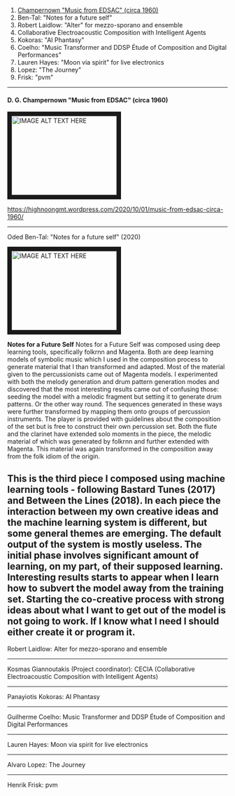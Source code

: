 1. [Champernown "Music from EDSAC" (circa 1960)](#d-g-champernown-music-from-edsac-circa-1960)
1. Ben-Tal: "Notes for a future self"
1. Robert Laidlow: "Alter" for mezzo-sporano and ensemble
1. Collaborative Electroacoustic Composition with Intelligent Agents
1. Kokoras: "AI Phantasy"
1. Coelho: "Music Transformer and DDSP Étude of Composition and Digital Performances"
1. Lauren Hayes: "Moon via spirit" for live electronics
1. Lopez: "The Journey"
1. Frisk: "pvm"

---

#### D. G. Champernown "Music from EDSAC" (circa 1960)

<a href="https://www.youtube.com/watch?v=gogIM2kKB1U&list=PLT_o2wa6T9d6ZMPnYW13XS6UoqymtxzN4
" target="_blank"><img src="http://img.youtube.com/vi/gogIM2kKB1U/0.jpg" 
alt="IMAGE ALT TEXT HERE" width="240" height="180" border="10" /></a>


https://highnoongmt.wordpress.com/2020/10/01/music-from-edsac-circa-1960/

---

Oded Ben-Tal: "Notes for a future self" (2020)

<a href="http://www.youtube.com/watch?feature=player_embedded&v=QmYt46Wl8JY
" target="_blank"><img src="http://img.youtube.com/vi/QmYt46Wl8JY/0.jpg" 
alt="IMAGE ALT TEXT HERE" width="240" height="180" border="10" /></a>

**Notes for a Future Self** Notes for a Future Self was composed using deep learning tools, specifically folkrnn and Magenta. Both are deep learning models of symbolic music which I used in the composition process to generate material that I than transformed and adapted. Most of the material given to the percussionists came out of Magenta models. I experimented with both the melody generation and drum pattern generation modes and discovered that the most interesting results came out of confusing those: seeding the model with a melodic fragment but setting it to generate drum patterns. Or the other way round. The sequences generated in these ways were further transformed by mapping them onto groups of percussion instruments. The player is provided with guidelines about the composition of the set but is free to construct their own percussion set.
Both the flute and the clarinet have extended solo moments in the piece, the melodic material of which was generated by folkrnn and further extended with Magenta. This material was again transformed in the composition away from the folk idiom of the origin. 

This is the third piece I composed using machine learning tools - following Bastard Tunes (2017) and Between the Lines (2018). In each piece the interaction between my own creative ideas and the machine learning system is different, but some general themes are emerging. The default output of the system is mostly useless. The initial phase involves significant amount of learning, on my part, of their supposed learning. Interesting results starts to appear when I learn how to subvert the model away from the training set. Starting the co-creative process with strong ideas about what I want to get out of the model is not going to work. If I know what I need I should either create it or program it.
---

Robert Laidlow: Alter for mezzo-sporano and ensemble

---

Kosmas Giannoutakis (Project coordinator): CECIA (Collaborative Electroacoustic Composition with Intelligent Agents)

---

Panayiotis Kokoras: AI Phantasy

---

Guilherme Coelho: Music Transformer and DDSP Étude of Composition and Digital Performances

---

Lauren Hayes: Moon via spirit for live electronics

---

Alvaro Lopez: The Journey

---

Henrik Frisk: pvm

